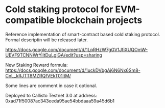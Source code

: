 # Cold staking protocol for EVM-compatible blockchain projects

Reference implementation of smart-contract based cold staking protocol. Formal descriptin will be released later.

https://docs.google.com/document/d/1LpRHzW7gGV1JfiXUQOmW-UEVF9TCNNWrYiItDuLgiGA/edit?usp=sharing

New Staking Reward formula: https://docs.google.com/document/d/1uckDVbgAj6N6Nx6Sm8-CnL_kRJTT8MZRQfVEkT01ltM/

Some lines are comment in case it optional.

Deployed to Callisto Testnet 3.0 at address: 0xad71f50087ac343eeda95ae54bbdaaa59a45d6b1

